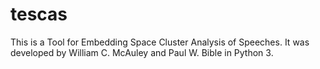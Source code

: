 # tescas
This is a Tool for Embedding Space Cluster Analysis of Speeches. It was developed by William C. McAuley and Paul W. Bible in Python 3.
